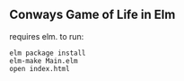 ## Conways Game of Life in Elm


requires elm. to run:

```
elm package install
elm-make Main.elm
open index.html
```

